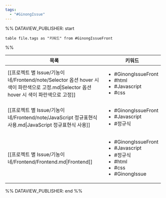 ```yaml
---
tags:
  - "#GinongIssue"
---
```

%% DATAVIEW_PUBLISHER: start
```dataview
table file.tags as "키워드" from #GinongIssueFront 
```
%%

| 목록                                                                                                      | 키워드                                                                                                                  |
| ------------------------------------------------------------------------------------------------------- | -------------------------------------------------------------------------------------------------------------------- |
| [[프로젝트 별 Issue/기농이네/Frontend/note/Selector 옵션 hover 시 색이 파란색으로 고정.md\|Selector 옵션 hover 시 색이 파란색으로 고정]] | <ul><li>#GinongIssueFront</li><li>#html</li><li>#Javascript</li><li>#css</li></ul>                                   |
| [[프로젝트 별 Issue/기농이네/Frontend/note/JavaScript 정규표현식 사용.md\|JavaScript 정규표현식 사용]]                         | <ul><li>#GinongIssueFront</li><li>#Javascript</li><li>#정규식</li></ul>                                                 |
| [[프로젝트 별 Issue/기농이네/Frontend/Frontend.md\|Frontend]]                                                    | <ul><li>#GinongIssueFront</li><li>#Javascript</li><li>#정규식</li><li>#html</li><li>#css</li><li>#GinongIssue</li></ul> |

%% DATAVIEW_PUBLISHER: end %%


